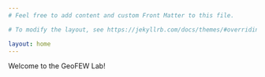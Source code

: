 ```yaml
---
# Feel free to add content and custom Front Matter to this file.

# To modify the layout, see https://jekyllrb.com/docs/themes/#overriding-theme-defaults

layout: home
---
```


Welcome to the GeoFEW Lab!
